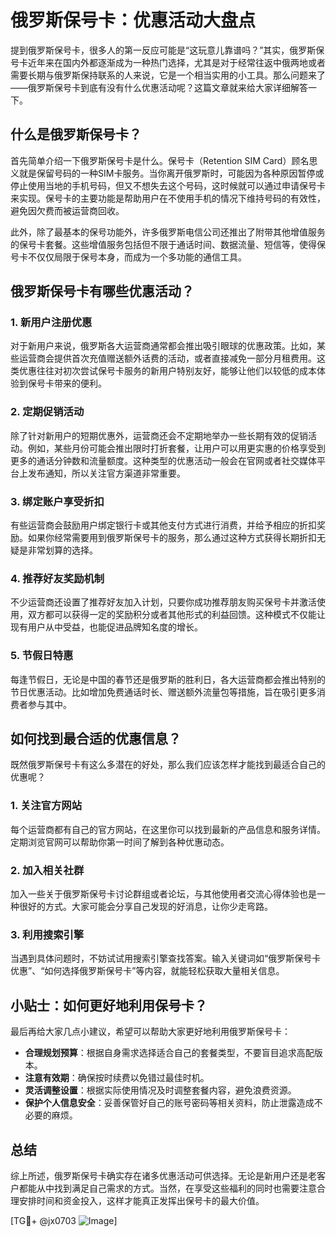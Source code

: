 # 俄罗斯保号卡：优惠活动大盘点

提到俄罗斯保号卡，很多人的第一反应可能是“这玩意儿靠谱吗？”其实，俄罗斯保号卡近年来在国内外都逐渐成为一种热门选择，尤其是对于经常往返中俄两地或者需要长期与俄罗斯保持联系的人来说，它是一个相当实用的小工具。那么问题来了——俄罗斯保号卡到底有没有什么优惠活动呢？这篇文章就来给大家详细解答一下。

## 什么是俄罗斯保号卡？

首先简单介绍一下俄罗斯保号卡是什么。保号卡（Retention SIM Card）顾名思义就是保留号码的一种SIM卡服务。当你离开俄罗斯时，可能因为各种原因暂停或停止使用当地的手机号码，但又不想失去这个号码，这时候就可以通过申请保号卡来实现。保号卡的主要功能是帮助用户在不使用手机的情况下维持号码的有效性，避免因欠费而被运营商回收。

此外，除了最基本的保号功能外，许多俄罗斯电信公司还推出了附带其他增值服务的保号卡套餐。这些增值服务包括但不限于通话时间、数据流量、短信等，使得保号卡不仅仅局限于保号本身，而成为一个多功能的通信工具。

## 俄罗斯保号卡有哪些优惠活动？

### 1. 新用户注册优惠

对于新用户来说，俄罗斯各大运营商通常都会推出吸引眼球的优惠政策。比如，某些运营商会提供首次充值赠送额外话费的活动，或者直接减免一部分月租费用。这类优惠往往对初次尝试保号卡服务的新用户特别友好，能够让他们以较低的成本体验到保号卡带来的便利。

### 2. 定期促销活动

除了针对新用户的短期优惠外，运营商还会不定期地举办一些长期有效的促销活动。例如，某些月份可能会推出限时打折套餐，让用户可以用更实惠的价格享受到更多的通话分钟数和流量额度。这种类型的优惠活动一般会在官网或者社交媒体平台上发布通知，所以关注官方渠道非常重要。

### 3. 绑定账户享受折扣

有些运营商会鼓励用户绑定银行卡或其他支付方式进行消费，并给予相应的折扣奖励。如果你经常需要用到俄罗斯保号卡的服务，那么通过这种方式获得长期折扣无疑是非常划算的选择。

### 4. 推荐好友奖励机制

不少运营商还设置了推荐好友加入计划，只要你成功推荐朋友购买保号卡并激活使用，双方都可以获得一定的奖励积分或者其他形式的利益回馈。这种模式不仅能让现有用户从中受益，也能促进品牌知名度的增长。

### 5. 节假日特惠

每逢节假日，无论是中国的春节还是俄罗斯的胜利日，各大运营商都会推出特别的节日优惠活动。比如增加免费通话时长、赠送额外流量包等措施，旨在吸引更多消费者参与其中。

## 如何找到最合适的优惠信息？

既然俄罗斯保号卡有这么多潜在的好处，那么我们应该怎样才能找到最适合自己的优惠呢？

### 1. 关注官方网站

每个运营商都有自己的官方网站，在这里你可以找到最新的产品信息和服务详情。定期浏览官网可以帮助你第一时间了解到各种优惠动态。

### 2. 加入相关社群

加入一些关于俄罗斯保号卡讨论群组或者论坛，与其他使用者交流心得体验也是一种很好的方式。大家可能会分享自己发现的好消息，让你少走弯路。

### 3. 利用搜索引擎

当遇到具体问题时，不妨试试用搜索引擎查找答案。输入关键词如“俄罗斯保号卡优惠”、“如何选择俄罗斯保号卡”等内容，就能轻松获取大量相关信息。

## 小贴士：如何更好地利用保号卡？

最后再给大家几点小建议，希望可以帮助大家更好地利用俄罗斯保号卡：

- **合理规划预算**：根据自身需求选择适合自己的套餐类型，不要盲目追求高配版本。
- **注意有效期**：确保按时续费以免错过最佳时机。
- **灵活调整设置**：根据实际使用情况及时调整套餐内容，避免浪费资源。
- **保护个人信息安全**：妥善保管好自己的账号密码等相关资料，防止泄露造成不必要的麻烦。

## 总结

综上所述，俄罗斯保号卡确实存在诸多优惠活动可供选择。无论是新用户还是老客户都能从中找到满足自己需求的方式。当然，在享受这些福利的同时也需要注意合理安排时间和资金投入，这样才能真正发挥出保号卡的最大价值。

[TG💪+ @jx0703 ![Image](https://github.com/user-attachments/assets/dbca1d08-cadb-493c-b0ec-ad6f7a83f270)]